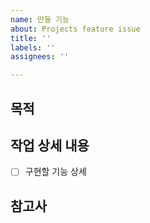 ```yaml
---
name: 만들 기능
about: Projects feature issue
title: ''
labels: ''
assignees: ''

---
```


## 목적
> 

## 작업 상세 내용
- [ ] 구현할 기능 상세

## 참고사
